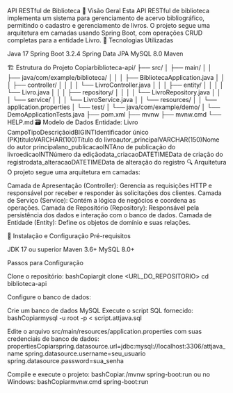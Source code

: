 API RESTful de Biblioteca
📑 Visão Geral
Esta API RESTful de biblioteca implementa um sistema para gerenciamento de acervo bibliográfico, permitindo o cadastro e gerenciamento de livros. O projeto segue uma arquitetura em camadas usando Spring Boot, com operações CRUD completas para a entidade Livro.
🔧 Tecnologias Utilizadas

Java 17
Spring Boot 3.2.4
Spring Data JPA
MySQL 8.0
Maven

🏗️ Estrutura do Projeto
Copiarbiblioteca-api/
├── src/
│   ├── main/
│   │   ├── java/com/example/biblioteca/
│   │   │   ├── BibliotecaApplication.java
│   │   │   ├── controller/
│   │   │   │   └── LivroController.java
│   │   │   ├── entity/
│   │   │   │   └── Livro.java
│   │   │   ├── repository/
│   │   │   │   └── LivroRepository.java
│   │   │   └── service/
│   │   │       └── LivroService.java
│   │   └── resources/
│   │       └── application.properties
│   └── test/
│       └── java/com/example/demo/
│           └── DemoApplicationTests.java
├── pom.xml
├── mvnw
├── mvnw.cmd
└── HELP.md
🗃️ Modelo de Dados
Entidade: Livro
CampoTipoDescriçãoidBIGINTIdentificador único (PK)tituloVARCHAR(100)Título do livroautor_principalVARCHAR(150)Nome do autor principalano_publicacaoINTAno de publicação do livroedicaoINTNúmero da ediçãodata_criacaoDATETIMEData de criação do registrodata_alteracaoDATETIMEData de alteração do registro
🔍 Arquitetura
O projeto segue uma arquitetura em camadas:

Camada de Apresentação (Controller): Gerencia as requisições HTTP e responsável por receber e responder às solicitações dos clientes.
Camada de Serviço (Service): Contém a lógica de negócios e coordena as operações.
Camada de Repositório (Repository): Responsável pela persistência dos dados e interação com o banco de dados.
Camada de Entidade (Entity): Define os objetos de domínio e suas relações.

🚀 Instalação e Configuração
Pré-requisitos

JDK 17 ou superior
Maven 3.6+
MySQL 8.0+

Passos para Configuração

Clone o repositório:
bashCopiargit clone <URL_DO_REPOSITORIO>
cd biblioteca-api

Configure o banco de dados:

Crie um banco de dados MySQL
Execute o script SQL fornecido:
bashCopiarmysql -u root -p < script.attjava.sql

Edite o arquivo src/main/resources/application.properties com suas credenciais de banco de dados:
propertiesCopiarspring.datasource.url=jdbc:mysql://localhost:3306/attjava_name
spring.datasource.username=seu_usuario
spring.datasource.password=sua_senha



Compile e execute o projeto:
bashCopiar./mvnw spring-boot:run
ou no Windows:
bashCopiarmvnw.cmd spring-boot:run
